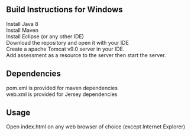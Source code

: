 ## Build Instructions for Windows
Install Java 8  
Install Maven  
Install Eclipse (or any other IDE)  
Download the repository and open it with your IDE  
Create a apache Tomcat v9.0 server in your IDE.  
Add assessment as a resource to the server then start the server.  

## Dependencies
pom.xml is provided for maven dependencies  
web.xml is provided for Jersey dependencies  

## Usage
Open index.html on any web browser of choice (except Internet Explorer)  